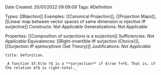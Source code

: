 <div class="topSpace"></div>

Date Created: 20/01/2022 09:09:09
Tags: #Definition

Types: [[Bijection]]
Examples: [[Canonical Projection]], [[Projection Maps]], [[Linear map between vector spaces of same dimension is injective iff surjective]]
Constructs: _Not Applicable_
Generalizations: _Not Applicable_

Properties: [[Composition of surjections is a surjection]]
Sufficiencies: _Not Applicable_
Equivalences: [[Right-invertible iff surjection (Choice)]], [[Surjection iff epimorphism (Set Theory)]]
Justifications: _Not Applicable_

``` ad-Definition
title: Definition.

_A function $f:X\to Y$ is a **surjection** if $\ran f=Y$. That is, if the relation $f$ is right-total._

```
